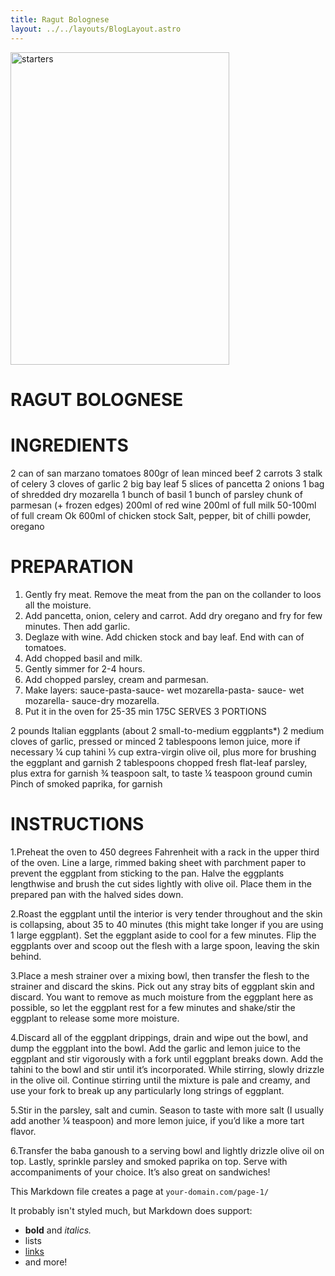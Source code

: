 ```yaml
---
title: Ragut Bolognese
layout: ../../layouts/BlogLayout.astro
---
```

<!-- ![starters](/images/starters.png) -->
<img src='/images/chicken.jpeg' alt='starters' width='350' height='500' />

# RAGUT BOLOGNESE

# INGREDIENTS
2 can of san marzano tomatoes
800gr of lean minced beef
2 carrots
3 stalk of celery
3 cloves of garlic
2 big bay leaf
5 slices of pancetta
2 onions
1 bag of shredded dry mozarella
1 bunch of basil
1 bunch of parsley
chunk of parmesan (+ frozen edges)
200ml of red wine
200ml of full milk
50-100ml of full cream
Ok 600ml of chicken stock
Salt, pepper, bit of chilli powder, oregano

# PREPARATION
1. Gently fry meat. Remove the meat from the pan on the collander to loos all the moisture.
2. Add pancetta, onion, celery and carrot. Add dry oregano and fry for few minutes. Then add garlic.
3. Deglaze with wine. Add chicken stock and bay leaf. End with can of tomatoes.
4. Add chopped basil and milk.
5. Gently simmer for 2-4 hours.
6. Add chopped parsley, cream and parmesan.
7. Make layers: sauce-pasta-sauce- wet mozarella-pasta- sauce- wet mozarella- sauce-dry mozarella.
8. Put it in the oven for 25-35 min 175C
SERVES 3 PORTIONS

2 pounds Italian eggplants (about 2 small-to-medium eggplants*)
2 medium cloves of garlic, pressed or minced
2 tablespoons lemon juice, more if necessary
¼ cup tahini
⅓ cup extra-virgin olive oil, plus more for brushing the eggplant and garnish
2 tablespoons chopped fresh flat-leaf parsley, plus extra for garnish
¾ teaspoon salt, to taste
¼ teaspoon ground cumin
Pinch of smoked paprika, for garnish



# INSTRUCTIONS

1.Preheat the oven to 450 degrees Fahrenheit with a rack in the upper third of the oven. Line a large, rimmed baking sheet with parchment paper to prevent the eggplant from sticking to the pan. Halve the eggplants lengthwise and brush the cut sides lightly with olive oil. Place them in the prepared pan with the halved sides down.

2.Roast the eggplant until the interior is very tender throughout and the skin is collapsing, about 35 to 40 minutes (this might take longer if you are using 1 large eggplant). Set the eggplant aside to cool for a few minutes. Flip the eggplants over and scoop out the flesh with a large spoon, leaving the skin behind.

3.Place a mesh strainer over a mixing bowl, then transfer the flesh to the strainer and discard the skins. Pick out any stray bits of eggplant skin and discard. You want to remove as much moisture from the eggplant here as possible, so let the eggplant rest for a few minutes and shake/stir the eggplant to release some more moisture.

4.Discard all of the eggplant drippings, drain and wipe out the bowl, and dump the eggplant into the bowl. Add the garlic and lemon juice to the eggplant and stir vigorously with a fork until eggplant breaks down. Add the tahini to the bowl and stir until it’s incorporated. While stirring, slowly drizzle in the olive oil. Continue stirring until the mixture is pale and creamy, and use your fork to break up any particularly long strings of eggplant.

5.Stir in the parsley, salt and cumin. Season to taste with more salt (I usually add another ¼ teaspoon) and more lemon juice, if you’d like a more tart flavor.


6.Transfer the baba ganoush to a serving bowl and lightly drizzle olive oil on top. Lastly, sprinkle parsley and smoked paprika on top. Serve with accompaniments of your choice. It’s also great on sandwiches!




This Markdown file creates a page at `your-domain.com/page-1/`

It probably isn't styled much, but Markdown does support:
- **bold** and _italics._
- lists
- [links](https://astro.build)
- and more!